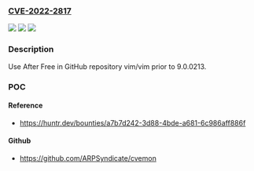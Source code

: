 ### [CVE-2022-2817](https://cve.mitre.org/cgi-bin/cvename.cgi?name=CVE-2022-2817)
![](https://img.shields.io/static/v1?label=Product&message=vim%2Fvim&color=blue)
![](https://img.shields.io/static/v1?label=Version&message=n%2Fa&color=blue)
![](https://img.shields.io/static/v1?label=Vulnerability&message=CWE-416%20Use%20After%20Free&color=brighgreen)

### Description

Use After Free in GitHub repository vim/vim prior to 9.0.0213.

### POC

#### Reference
- https://huntr.dev/bounties/a7b7d242-3d88-4bde-a681-6c986aff886f

#### Github
- https://github.com/ARPSyndicate/cvemon


